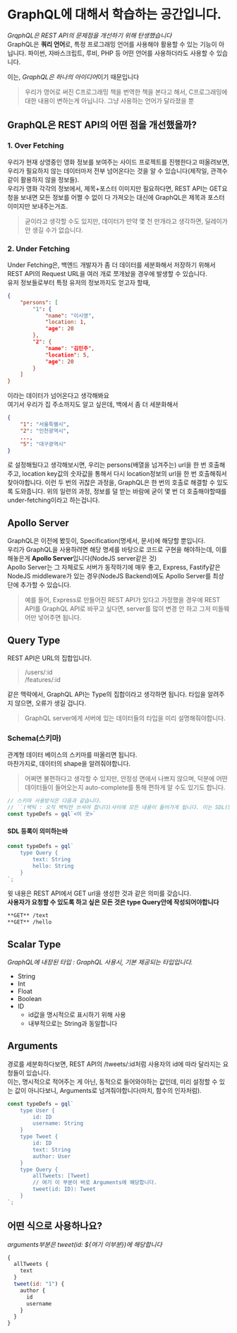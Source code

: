 # GraphQL에 대해서 학습하는 공간입니다.
*GrqphQL은 REST API의 문제점을 개선하기 위해 탄생했습니다*<br/>
GraphQL은 **쿼리 언어**로, 특정 프로그래밍 언어를 사용해야 활용할 수 있는 기능이 아닙니다. 파이썬, 자바스크립트, 루비, PHP 등 어떤 언어를 사용하더라도 사용할 수 있습니다.<br/>

이는, *GraphQL은 하나의 아이디어*이기 때문입니다<br/>
> 우리가 영어로 써진 C프로그래밍 책을 번역한 책을 본다고 해서, C프로그래밍에 대한 내용이 변하는게 아닙니다. 그냥 사용하는 언어가 달라졌을 뿐

## GraphQL은 REST API의 어떤 점을 개선했을까?
### 1. Over Fetching
우리가 현재 상영중인 영화 정보를 보여주는 사이드 프로젝트를 진행한다고 떠올려보면,
우리가 필요하지 않는 데이터마저 전부 넘어온다는 것을 알 수 있습니다(제작일, 관객수 같이 활용하지 않을 정보들).<br/>
우리가 영화 각각의 정보에서, 제목+포스터 이미지만 필요하다면, REST API는 GET요청을 보내면 모든 정보를 어쩔 수 없이 다 가져오는 대신에 GraphQL은 제목과 포스터 이미지만 보내주는거죠.
> 굳이라고 생각할 수도 있지만, 데이터가 만약 몇 천 만개라고 생각하면, 딜레이가 안 생길 수가 없습니다.

### 2. Under Fetching
Under Fetching은,
백엔드 개발자가 좀 더 데이터를 세분화해서 저장하기 위해서 REST API의 Request URL을 여러 개로 쪼개놨을 경우에 발생할 수 있습니다.<br/>
유저 정보들로부터 특정 유저의 정보까지도 얻고자 할때,
```json
{
    "persons": [
        "1": {
            "name": "이시영",
            "location: 1,
            "age": 20
        },
        "2": {
            "name": "김민주",
            "location": 5,
            "age": 20
        }
    ]
}
```
이라는 데이터가 넘어온다고 생각해봐요<br/>
여기서 우리가 집 주소까지도 알고 싶은데, 백에서 좀 더 세분화해서
```json
{
    "1": "서울특별시",
    "2": "인천광역시",
    ...,
    "5": "대구광역시"
}
```
로 설정해뒀다고 생각해보시면, 우리는 persons(배열을 넘겨주는) url을 한 번 호출해주고, location key값의 숫자값을 통해서 다시 location정보의 url을 한 번 호출해줘서 찾아야합니다.
이런 두 번의 귀찮은 과정을, GraphQL은 한 번의 호출로 해결할 수 있도록 도와줍니다.
위의 일련의 과정, 정보를 덜 받는 바람에 굳이 몇 번 더 호출해야할때를 under-fetching이라고 하는겁니다.

## Apollo Server
GraphQL은 이전에 봤듯이, Specification(명세서, 문서)에 해당할 뿐입니다.<br/>
우리가 GraphQL을 사용하려면 해당 명세를 바탕으로 코드로 구현을 해야하는데, 이를 해놓은게 **Apollo Server**입니다(NodeJS server같은 것)<br/>
Apollo Server는 그 자체로도 서버가 동작하기에 매우 좋고, Express, Fastify같은 NodeJS middleware가 있는 경우(NodeJS Backend)에도 Apollo Server를 최상단에 추가할 수 있습니다.

> 예를 들어, Express로 만들어진 REST API가 있다고 가정했을 경우에 REST API를 GraphQL API로 바꾸고 싶다면, server를 많이 변경 안 하고 그저 미들웨어만 넣어주면 됩니다.

## Query Type
REST API은 URL의 집합입니다.
> /users/:id<br/>
> /features/:id

같은 맥락에서, GraphQL API는 Type의 집합이라고 생각하면 됩니다. 타입을 알려주지 않으면, 오류가 생길 겁니다.
> GraphQL server에게 서버에 있는 데이터들의 타입을 미리 설명해줘야합니다.
### Schema(스키마)
관계형 데이터 베이스의 스키마를 떠올리면 됩니다.<br/>
마찬가지로, 데이터의 shape을 알려줘야합니다.<br/>
> 어쩌면 불편하다고 생각할 수 있지만, 안정성 면에서 나쁘지 않으며, 덕분에 어떤 데이터들이 들어오는지 auto-complete를 통해 편하게 알 수도 있기도 합니다.
```javascript
// 스키마 사용방식은 다음과 같습니다.
// ``(백틱 : 오직 백틱만 쓰셔야 합니다)사이에 모든 내용이 들어가게 됩니다. 이는 SDL(Schema Definition Language)라고 부릅니다.
const typeDefs = gql`<이 곳>`
```
#### SDL 등록이 의미하는바
```javascript
const typeDefs = gql`
    type Query {
        text: String
        hello: String
    }
`;
```
윗 내용은 REST API에서 GET url을 생성한 것과 같은 의미를 갖습니다.<br/>
**사용자가 요청할 수 있도록 하고 싶은 모든 것은 type Query안에 작성되어야합니다**
```markdown
**GET** /text
**GET** /hello
```

## Scalar Type
*GraphQL에 내장된 타입 : GraphQL 사용시, 기본 제공되는 타입입니다.*
* String
* Int
* Float
* Boolean
* ID
    * id값을 명시적으로 표시하기 위해 사용
    * 내부적으로는 String과 동일합니다
## Arguments
경로를 세분화하다보면, REST API의 /tweets/:id처럼 사용자의 id에 따라 달라지는 요청들이 있습니다.<br/>
이는, 명시적으로 적어주는 게 아닌, 동적으로 들어와야하는 값인데, 미리 설정할 수 있는 값이 아니다보니, Arguments로 넘겨줘야합니다(마치, 함수의 인자처럼).
```javascript
const typeDefs = gql`
    type User {
        id: ID
        username: String
    }
    type Tweet {
        id: ID
        text: String
        author: User
    }
    type Query {
        allTweets: [Tweet]
        // 여기 이 부분이 바로 Arguments에 해당합니다.
        tweet(id: ID): Tweet
    }
`;
```
## 어떤 식으로 사용하나요?
*arguments부분은 tweet(id: ${여기 이부분})에 해당합니다*
```javascript
{
  allTweets {
    text
  }
  tweet(id: "1") {
    author {
      id
      username
    }
  }
}
```
